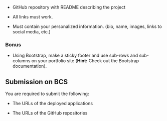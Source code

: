 * GitHub repository with README describing the project

* All links must work.

* Must contain your personalized information. (bio, name, images, links to social media, etc.)

### Bonus

* Using Bootstrap, make a sticky footer and use sub-rows and sub-columns on your portfolio site (**Hint:** Check out the Bootstrap documentation).

## Submission on BCS

You are required to submit the following:

* The URLs of the deployed applications

* The URLs of the GitHub repositories
